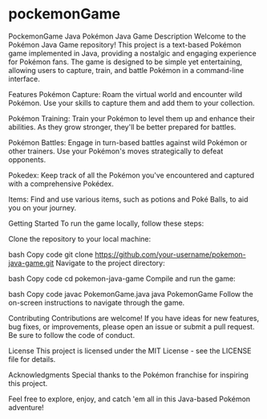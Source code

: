 # pockemonGame
PockemonGame Java
Pokémon Java Game
Description
Welcome to the Pokémon Java Game repository! This project is a text-based Pokémon game implemented in Java, providing a nostalgic and engaging experience for Pokémon fans. The game is designed to be simple yet entertaining, allowing users to capture, train, and battle Pokémon in a command-line interface.

Features
Pokémon Capture: Roam the virtual world and encounter wild Pokémon. Use your skills to capture them and add them to your collection.

Pokémon Training: Train your Pokémon to level them up and enhance their abilities. As they grow stronger, they'll be better prepared for battles.

Pokémon Battles: Engage in turn-based battles against wild Pokémon or other trainers. Use your Pokémon's moves strategically to defeat opponents.

Pokedex: Keep track of all the Pokémon you've encountered and captured with a comprehensive Pokédex.

Items: Find and use various items, such as potions and Poké Balls, to aid you on your journey.

Getting Started
To run the game locally, follow these steps:

Clone the repository to your local machine:

bash
Copy code
git clone https://github.com/your-username/pokemon-java-game.git
Navigate to the project directory:

bash
Copy code
cd pokemon-java-game
Compile and run the game:

bash
Copy code
javac PokemonGame.java
java PokemonGame
Follow the on-screen instructions to navigate through the game.

Contributing
Contributions are welcome! If you have ideas for new features, bug fixes, or improvements, please open an issue or submit a pull request. Be sure to follow the code of conduct.

License
This project is licensed under the MIT License - see the LICENSE file for details.

Acknowledgments
Special thanks to the Pokémon franchise for inspiring this project.

Feel free to explore, enjoy, and catch 'em all in this Java-based Pokémon adventure!







